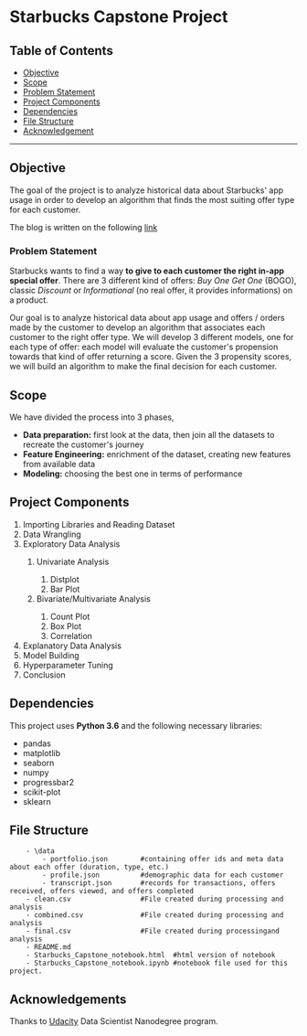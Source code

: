 # Starbucks Capstone Project

## Table of Contents

- [Objective](#Objective)
- [Scope](#Scope)
- [Problem Statement](#Statement)
- [Project Components](#components)
- [Dependencies](#Dependencies)
- [File Structure](#FileStructure)
- [Acknowledgement](#Acknowledgement)


***

## Objective<a name="Objective"></a>

The goal of the project is to analyze historical data about Starbucks' app usage in order to develop an algorithm
that finds the most suiting offer type for each customer.

The blog is written on the following [link](https://medium.com/@saurav29singh/capstone-starbucks-challenge-6abb2105fd4f)

### Problem Statement<a name="Statement"></a>
Starbucks wants to find a way **to give to each customer the right in-app special offer**. There are 3 different kind of offers: *Buy One Get One* (BOGO), classic *Discount* or *Informational* (no real offer, it provides informations)
on a product.

Our goal is to analyze historical data about app usage and offers / orders made by the customer to develop an algorithm that associates each customer to the right offer type. We will develop 3 different models, one
for each type of offer: each model will evaluate the customer's propension towards that kind of offer returning a score. Given the 3 propensity scores, we will build an algorithm to make the final decision for each customer.


## Scope<a id='Scope'></a>

We have divided the process into 3 phases, 
- **Data preparation:** first look at the data, then join all the datasets to recreate the customer's journey
- **Feature Engineering:** enrichment of the dataset, creating new features from available data
- **Modeling:** choosing the best one in terms of performance


## Project Components<a id='components'></a>

<ol>
    <li> Importing Libraries and Reading Dataset </li>
    <li> Data Wrangling </li>
    <li> Exploratory Data Analysis </li>
        <ol>
            <li> Univariate Analysis </li>
                <ol>
                    <li> Distplot </li>
                    <li> Bar Plot</li>
                </ol>
            <li> Bivariate/Multivariate Analysis </li>
                <ol>
                    <li> Count Plot </li>
                    <li> Box Plot</li>
                    <li> Correlation</li>
                </ol>
         </ol>
     <li> Explanatory Data Analysis </li>
     <li> Model Building </li>
     <li> Hyperparameter Tuning </li>
     <li> Conclusion </li>
</ol>




## Dependencies<a name="Dependencies"></a>

This project uses **Python 3.6** and the following necessary libraries:
* pandas
* matplotlib
* seaborn
* numpy
* progressbar2
* scikit-plot
* sklearn


## File Structure<a name="FileStructure"></a>
```
    - \data
        - portfolio.json        #containing offer ids and meta data about each offer (duration, type, etc.)
        - profile.json          #demographic data for each customer
        - transcript.json       #records for transactions, offers received, offers viewed, and offers completed
    - clean.csv                 #File created during processing and analysis
    - combined.csv              #File created during processing and analysis
    - final.csv                 #File created during processingand analysis
    - README.md
    - Starbucks_Capstone_notebook.html  #html version of notebook
    - Starbucks_Capstone_notebook.ipynb #notebook file used for this project.
```




## Acknowledgements<a name="Acknowledgement"></a>
Thanks to [Udacity](https://www.udacity.com/) Data Scientist Nanodegree program.
